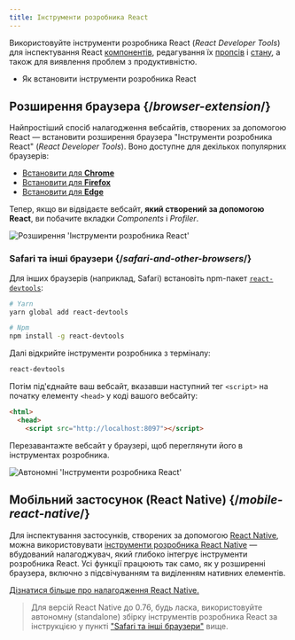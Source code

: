 ```yaml
---
title: Інструменти розробника React
---
```


<Intro>

Використовуйте інструменти розробника React (_React Developer Tools_) для інспектування React [компонентів](/learn/your-first-component), редагування їх [пропсів](/learn/passing-props-to-a-component) і [стану](/learn/state-a-components-memory), а також для виявлення проблем з продуктивністю.

</Intro>

<YouWillLearn>

* Як встановити інструменти розробника React

</YouWillLearn>

## Розширення браузера {/*browser-extension*/}

Найпростіший спосіб налагодження вебсайтів, створених за допомогою React — встановити розширення браузера "Інструменти розробника React" (_React Developer Tools_). Воно доступне для декількох популярних браузерів:

* [Встановити для **Chrome**](https://chrome.google.com/webstore/detail/react-developer-tools/fmkadmapgofadopljbjfkapdkoienihi?hl=uk)
* [Встановити для **Firefox**](https://addons.mozilla.org/uk/firefox/addon/react-devtools/)
* [Встановити для **Edge**](https://microsoftedge.microsoft.com/addons/detail/react-developer-tools/gpphkfbcpidddadnkolkpfckpihlkkil?hl=uk)

Тепер, якщо ви відвідаєте вебсайт, **який створений за допомогою React**, ви побачите вкладки _Components_ і _Profiler_.

![Розширення 'Інструменти розробника React'](/images/docs/react-devtools-extension.png)

### Safari та інші браузери {/*safari-and-other-browsers*/}
Для інших браузерів (наприклад, Safari) встановіть npm-пакет [`react-devtools`](https://www.npmjs.com/package/react-devtools):
```bash
# Yarn
yarn global add react-devtools

# Npm
npm install -g react-devtools
```

Далі відкрийте інструменти розробника з терміналу:
```bash
react-devtools
```

Потім під'єднайте ваш вебсайт, вказавши наступний тег `<script>` на початку елементу `<head>` у коді вашого вебсайту:
```html {3}
<html>
  <head>
    <script src="http://localhost:8097"></script>
```

Перезавантажте вебсайт у браузері, щоб переглянути його в інструментах розробника.

![Автономні 'Інструменти розробника React'](/images/docs/react-devtools-standalone.png)

## Мобільний застосунок (React Native) {/*mobile-react-native*/}

Для інспектування застосунків, створених за допомогою [React Native](https://reactnative.dev/), можна використовувати [інструменти розробника React Native](https://reactnative.dev/docs/react-native-devtools) — вбудований налагоджувач, який глибоко інтегрує інструменти розробника React. Усі функції працюють так само, як у розширенні браузера, включно з підсвічуванням та виділенням нативних елементів.

[Дізнатися більше про налагодження React Native.](https://reactnative.dev/docs/debugging)

> Для версій React Native до 0.76, будь ласка, використовуйте автономну (standalone) збірку інструментів розробника React за інструкцією у пункті ["Safari та інші браузери"](#safari-and-other-browsers) вище.